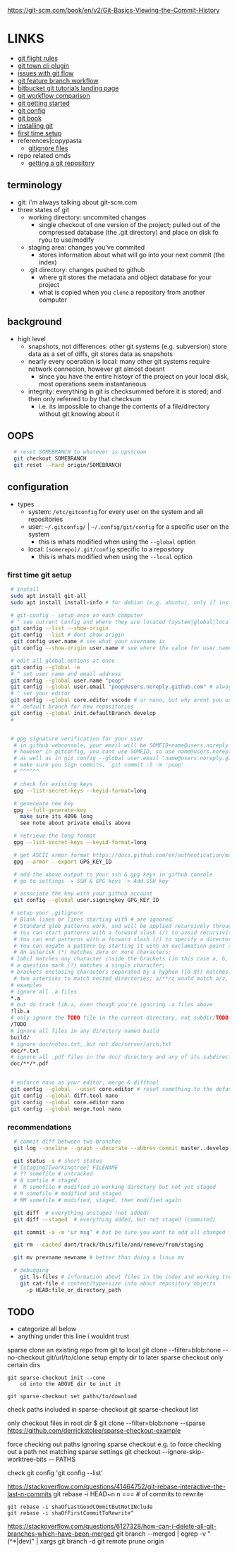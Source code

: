 <https://git-scm.com/book/en/v2/Git-Basics-Viewing-the-Commit-History>

# LINKS

- [git flight rules](https://github.com/k88hudson/git-flight-rules/blob/master/README.md)
- [git town cli plugin](https://www.git-town.com/)
- [issues with git flow](https://scottchacon.com/2011/08/31/github-flow.html)
- [git feature branch workflow](https://www.atlassian.com/git/tutorials/comparing-workflows/feature-branch-workflow)
- [bitbucket git tutorials landing page](https://www.atlassian.com/git/tutorials)
- [git workflow comparison](https://www.atlassian.com/git/tutorials/comparing-workflows)
- [git getting started](https://git-scm.com/book/en/v2/Getting-Started-About-Version-Control)
- [git config](https://git-scm.com/book/en/v2/Customizing-Git-Git-Configuration)
- [git book](https://git-scm.com/book/en/v2)
- [installing git](https://git-scm.com/book/en/v2/Getting-Started-Installing-Git)
- [first time setup](https://git-scm.com/book/en/v2/Getting-Started-First-Time-Git-Setup)
- references|copypasta
  - [gitignore files](https://github.com/github/gitignore)
- repo related cmds
  - [getting a git repository](https://git-scm.com/book/en/v2/Git-Basics-Getting-a-Git-Repository)

## terminology

- git: i'm always talking about git-scm.com
- three states of git
  - working directory: uncommited changes
    - single checkout of one version of the project; pulled out of the compressed database (the .git directory) and place on disk fo ryou to use/modify
  - staging area: changes you've commited
    - stores information about what will go into your next commit (the index)
  - .git directory: changes pushed to github
    - where git stores the metadata and object database for your project
    - what is copied when you `clone` a repository from another computer

## background

- high level
  - snapshots, not differences: other git systems (e.g. subversion) store data as a set of diffs, git stores data as snapshots
  - nearly every operation is local: many other git systems require network connecion, however git almost doesnt
    - since you have the entire histoyr of the project on your local disk, most operations seem instantaneous
  - integrity: everything in git is checksummed before it is stored; and then only referred to by that checksum
    - i.e. its impossible to change the contents of a file/directory without git knowing about it

## OOPS

```sh
  # reset SOMEBRANCH to whatever is upstream
  git checkout SOMEBRANCH
  git reset --hard origin/SOMEBRANCH

```

## configuration

- types
  - system: `/etc/gitconfig` for every user on the system and all repositories
  - user: `~/.gitconfig/` | `~/.config/git/config` for a specific user on the system
    - this is whats modified when using the `--global` option
  - local: `[somerepo]/.git/config` specific to a repository
    - this is whats modified when using the `--local` option

### first time git setup

```sh
 # install
 sudo apt install git-all
 sudo apt install install-info # for debian (e.g. ubuntu), only if installed from source

 # git-config - setup once on each computer
 # ^ see current config and where they are located (system|global|local)
 git config --list --show-origin
 git config --list # dont show origin
  git config user.name # see what your username is
 git config --show-origin user.name # see where the value for user.name is coming from

 # edit all global options at once
 git config --global -e
 # ^ set user name and email address
 git config --global user.name "poop"
 git config --global user.email "poop@users.noreply.github.com" # always use the noreply, thank me later
 # ^ set your editor
 git config --global core.editor vscode # or nano, but why arent you using vscode for everything?
 # ^ default branch for new repositories
 git config --global init.defaultBranch develop
 #


 # gpg signature verification for your user
  # in github webconsole, your email will be SOMEID+name@users.noreply.github.com
  # however in gitconfig, you cant use SOMEID, so use name@users.noreply.github.com in gpg
  # as well as in git config --global user.email "name@users.noreply.github.com
  # make sure you sign commits, `git commit -S -m 'poop'
  # ^^^^^^

  # check for existing keys
  gpg --list-secret-keys --keyid-format=long

  # genereate new key
  gpg --full-generate-key
    make sure its 4096 long
    see note about private emails above

  # retrieve the long format
  gpg --list-secret-keys --keyid-format=long

  # get ASCII armor format https://docs.github.com/en/authentication/managing-commit-signature-verification/generating-a-new-gpg-key
  gpg --armor --export GPG_KEY_ID

  # add the above output to your ssh & gpg keys in github console
  # go to settings -> SSH & GPG keys -> Add SSH key

  # associate the key with your github account
  git config --global user.signingkey GPG_KEY_ID

 # setup your .gitignore
  # Blank lines or lines starting with # are ignored.
  # Standard glob patterns work, and will be applied recursively throughout the entire working tree.
  # You can start patterns with a forward slash (/) to avoid recursivity.
  # You can end patterns with a forward slash (/) to specify a directory.
  # You can negate a pattern by starting it with an exclamation point (!).
  # An asterisk (*) matches zero or more characters;
 # [abc] matches any character inside the brackets (in this case a, b, or c);
 # a question mark (?) matches a single character;
 # brackets enclosing characters separated by a hyphen ([0-9]) matches any character between them (in this case 0 through 9).
  # two asterisks to match nested directories; a/**/z would match a/z, a/b/z, a/b/c/z, and so on.
 # examples
 # ignore all .a files
 *.a
 # but do track lib.a, even though you're ignoring .a files above
 !lib.a
 # only ignore the TODO file in the current directory, not subdir/TODO
 /TODO
 # ignore all files in any directory named build
 build/
 # ignore doc/notes.txt, but not doc/server/arch.txt
 doc/*.txt
 # ignore all .pdf files in the doc/ directory and any of its subdirectories
 doc/**/*.pdf


 # enforce nano as your editor, merge & difftool
 git config --global --unset core.editor # reset something to the default
 git config --global diff.tool nano
 git config --global core.editor nano
 git config --global merge.tool nano
```

### recommendations

```sh
  # commit diff between two branches
  git log --oneline --graph --decorate --abbrev-commit master..develop

  git status -s # short status
  # [staging][workingtree] FILENAME
  # ?? somefile # untracked
  # A somfile # staged
  #  M somefile # modified in working directory but not yet staged
  # M somefile # modified and staged
  # MM somefile # modified, staged, then modified again

  git diff  # everything unstaged (not added)
  git diff --staged  # everything added, but not staged (commited)

  git commit -a -m 'ur msg' # but be sure you want to add all changed files

  git rm --cached dont/track/this/file/and/remove/from/staging

  git mv prevname newname # better than doing a linux mv

  # debugging
    git ls-files # information about files in the index and working tree
    git cat-file # content/type+size info about repository objects
      -p HEAD:file_or_directory_path
```

## TODO

- categorize all below
- anything under this line i wouldnt trust

sparse clone an existing repo from git to local
    git clone --filter=blob:none --no-checkout git/url/to/clone
        setup empty dir to later sparse checkout only certain dirs

    git sparse-checkout init --cone
        cd into the ABOVE dir to init it

    git sparse-checkout set paths/to/download

check paths included in sparse-checkout
    git sparse-checkout list

only checkout files in root dir
    $ git clone --filter=blob:none --sparse <https://github.com/derrickstolee/sparse-checkout-example>

force checking out paths ignoring sparse checkout
e.g. to force checking out a path not matching sparse settings
    git checkout --ignore-skip-worktree-bits -- PATHS

check git config 'git config --list'

<https://stackoverflow.com/questions/41464752/git-rebase-interactive-the-last-n-commits>
    git rebase -i HEAD~n
        n === # of commits to rewrite

    git rebase -i shaOfLastGoodCOmmitButNotINclude
    git rebase -i shaOfFirstCommitToRewrite^

<https://stackoverflow.com/questions/6127328/how-can-i-delete-all-git-branches-which-have-been-merged>
    git branch --merged | egrep -v "(^\*|dev)" | xargs git branch -d
    git remote prune origin
